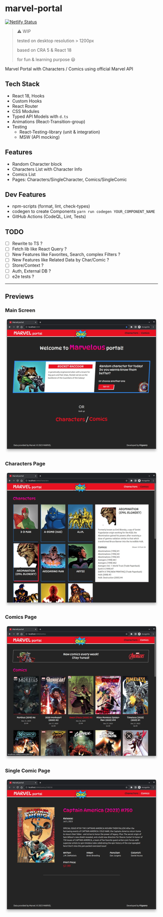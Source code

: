 # marvel-portal

[![Netlify Status](https://api.netlify.com/api/v1/badges/0b6a5fe9-3a17-455e-98ce-21364f265c62/deploy-status)](https://app.netlify.com/sites/filgeary-marvel-portal/deploys)

> ⚠️ WIP
>
> tested on desktop resolution > 1200px
>
> based on CRA 5 & React 18
>
> for fun & learning purpose 😃

Marvel Portal with Characters / Comics using official Marvel API

## Tech Stack

- React 18, Hooks
- Custom Hooks
- React Router
- CSS Modules
- Typed API Models with `d.ts`
- Animations (React-Transition-group)
- Testing
  - React-Testing-library (unit & integration)
  - MSW (API mocking)

## Features

- Random Character block
- Characters List with Character Info
- Comics List
- Pages: Characters/SingleCharacter, Comics/SingleComic

## Dev Features

- npm-scripts (format, lint, check-types)
- codegen to create Components `yarn run codegen YOUR_COMPONENT_NAME`
- GitHub Actions (CodeQL, Lint, Tests)

## TODO

- [ ] Rewrite to TS ?
- [ ] Fetch lib like React Query ?
- [ ] New Features like Favorites, Search, complex Filters ?
- [ ] New Features like Related Data by Char/Comic ?
- [ ] Store/Context ?
- [ ] Auth, External DB ?
- [ ] e2e tests ?

---

## Previews

### Main Screen

![main-screen](assets/00-main-screen.webp)

### Characters Page

![characters-page](assets/01-characters-page.webp)

### Comics Page

![comics-page](assets/02-comics-page.webp)

### Single Comic Page

![single-comic-page](assets/10-single-comic-page.webp)
